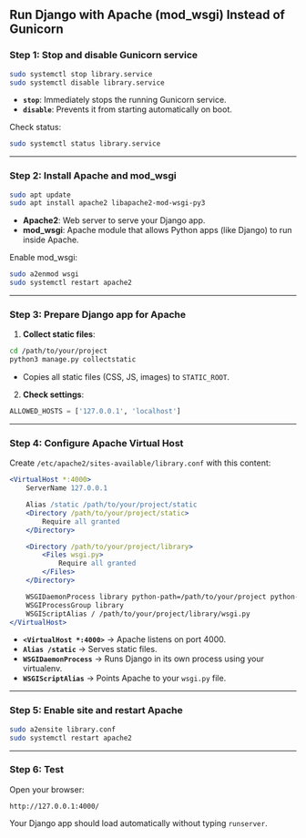 ## **Run Django with Apache (mod_wsgi) Instead of Gunicorn**

### **Step 1: Stop and disable Gunicorn service**

```bash
sudo systemctl stop library.service
sudo systemctl disable library.service
```

* **`stop`**: Immediately stops the running Gunicorn service.
* **`disable`**: Prevents it from starting automatically on boot.

Check status:

```bash
sudo systemctl status library.service
```

---

### **Step 2: Install Apache and mod_wsgi**

```bash
sudo apt update
sudo apt install apache2 libapache2-mod-wsgi-py3
```

* **Apache2**: Web server to serve your Django app.
* **mod_wsgi**: Apache module that allows Python apps (like Django) to run inside Apache.

Enable mod_wsgi:

```bash
sudo a2enmod wsgi
sudo systemctl restart apache2
```

---

### **Step 3: Prepare Django app for Apache**

1. **Collect static files**:

```bash
cd /path/to/your/project
python3 manage.py collectstatic
```

* Copies all static files (CSS, JS, images) to `STATIC_ROOT`.

2. **Check settings**:

```python
ALLOWED_HOSTS = ['127.0.0.1', 'localhost']
```

---

### **Step 4: Configure Apache Virtual Host**

Create `/etc/apache2/sites-available/library.conf` with this content:

```apache
<VirtualHost *:4000>
    ServerName 127.0.0.1

    Alias /static /path/to/your/project/static
    <Directory /path/to/your/project/static>
        Require all granted
    </Directory>

    <Directory /path/to/your/project/library>
        <Files wsgi.py>
            Require all granted
        </Files>
    </Directory>

    WSGIDaemonProcess library python-path=/path/to/your/project python-home=/path/to/your/venv
    WSGIProcessGroup library
    WSGIScriptAlias / /path/to/your/project/library/wsgi.py
</VirtualHost>
```

* **`<VirtualHost *:4000>`** → Apache listens on port 4000.
* **`Alias /static`** → Serves static files.
* **`WSGIDaemonProcess`** → Runs Django in its own process using your virtualenv.
* **`WSGIScriptAlias`** → Points Apache to your `wsgi.py` file.

---

### **Step 5: Enable site and restart Apache**

```bash
sudo a2ensite library.conf
sudo systemctl restart apache2
```

---

### **Step 6: Test**

Open your browser:

```
http://127.0.0.1:4000/
```

Your Django app should load automatically without typing `runserver`.